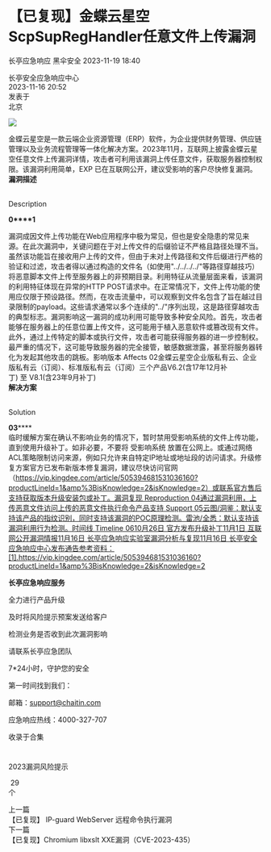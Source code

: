 #  【已复现】金蝶云星空ScpSupRegHandler任意文件上传漏洞   
长亭应急响应  黑伞安全   2023-11-19 18:40  
  
长亭安全应急响应中心   
2023-11-16 20:52   
发表于  
北京  
  
![](https://mmbiz.qpic.cn/sz_mmbiz_png/FOh11C4BDicQaZoOpepclicXxaFXIPgDG3O49HLbltXhZa8qibhvXFk4ICcfiaxF0VRkZKmP4FTPSSCRaBibPk1zD5w/640?wx_fmt=png&from=appmsg&wxfrom=5&wx_lazy=1&wx_co=1 "")  
  
  
金蝶云星空是一款云端企业资源管理（ERP）软件，为企业提供财务管理、供应链管理以及业务流程管理等一体化解决方案。2023年11月，互联网上披露金蝶云星空任意文件上传漏洞详情，攻击者可利用该漏洞上传任意文件，获取服务器控制权限。该漏洞利用简单，EXP 已在互联网公开，建议受影响的客户尽快修复漏洞。  
**漏洞描述**  
  
   
Description   
  
  
  
**0****1**  
  
漏洞成因文件上传功能在Web应用程序中极为常见，但也是安全隐患的常见来源。在此次漏洞中，关键问题在于对上传文件的后缀验证不严格且路径处理不当。虽然该功能旨在接收用户上传的文件，但由于未对上传路径和文件后缀进行严格的验证和过滤，攻击者得以通过构造的文件名（如使用"../../../../"等路径穿越技巧）将恶意脚本文件上传至服务器上的非预期目录。利用特征从流量层面来看，该漏洞的利用特征体现在异常的HTTP POST请求中。在正常情况下，文件上传功能的使用应仅限于预设路径。然而，在攻击流量中，可以观察到文件名包含了旨在越过目录限制的payload。这些请求通常以多个连续的"../"序列出现，这是路径穿越攻击的典型标志。漏洞影响这一漏洞的成功利用可能导致多种安全风险。首先，攻击者能够在服务器上的任意位置上传文件，这可能用于植入恶意软件或篡改现有文件。此外，通过上传特定的脚本或执行文件，攻击者可能获得服务器的进一步控制权。最严重的情况下，这可能导致服务器的完全接管，敏感数据泄露，甚至将服务器转化为发起其他攻击的跳板。影响版本 Affects 02金蝶云星空企业版私有云、企业版私有云（订阅）、标准版私有云（订阅）三个产品V6.2(含17年12月补丁) 至 V8.1(含23年9月补丁)  
**解决方案**  
  
   
Solution   
  
  
  
**03******  
临时缓解方案在确认不影响业务的情况下，暂时禁用受影响系统的文件上传功能，直到使用升级补丁。如非必要，不要将 受影响系统 放置在公网上。或通过网络ACL策略限制访问来源，例如只允许来自特定IP地址或地址段的访问请求。升级修复方案官方已发布新版本修复漏洞，建议尽快访问官网（https://vip.kingdee.com/article/505394681531036160?productLineId=1&amp%3BisKnowledge=2&isKnowledge=2）或联系官方售后支持获取版本升级安装包或补丁。漏洞复现 Reproduction 04通过漏洞利用，上传恶意文件访问上传的恶意文件执行命令产品支持 Support 05云图/洞鉴：默认支持该产品的指纹识别，同时支持该漏洞的POC原理检测。雷池/全悉：默认支持该漏洞利用行为检测。时间线 Timeline 0610月26日 官方发布升级补丁11月1日 互联网公开漏洞情报11月16日 长亭应急响应实验室漏洞分析与复现11月16日 长亭安全应急响应中心发布通告参考资料：[1].https://vip.kingdee.com/article/505394681531036160?productLineId=1&amp%3BisKnowledge=2&isKnowledge=2  
  
  
**长亭应急响应服务**  
  
  
  
  
全力进行产品升级  
  
及时将风险提示预案发送给客户  
  
检测业务是否收到此次漏洞影响  
  
请联系长亭应急团队  
  
7*24小时，守护您的安全  
  
  
第一时间找到我们：  
  
邮箱：support@chaitin.com  
  
应急响应热线：4000-327-707  
  
  
收录于合集   
#  
2023漏洞风险提示  
  
 29  
个  
  
上一篇  
【已复现】 IP-guard WebServer 远程命令执行漏洞  
下一篇  
【已复现】Chromium libxslt XXE漏洞（CVE-2023-435）  
  
  
